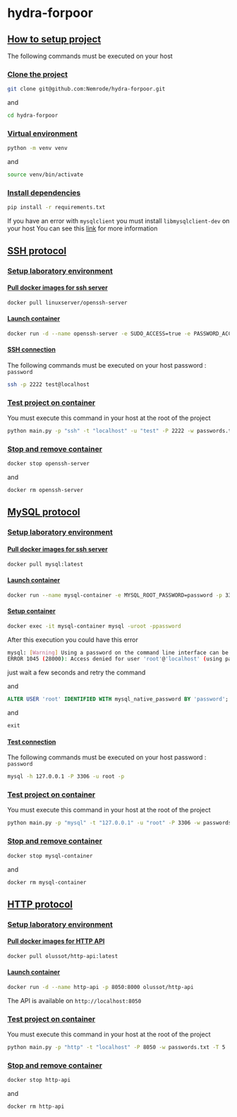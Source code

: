 # hydra-forpoor

## <ins>How to setup project</ins>
The following commands must be executed on your host
### <ins>Clone the project</ins>
```bash
git clone git@github.com:Nemrode/hydra-forpoor.git
```
and
```bash
cd hydra-forpoor
```

### <ins>Virtual environment</ins>
```bash
python -m venv venv
```
and
```bash
source venv/bin/activate
```

### <ins>Install dependencies</ins>
```bash
pip install -r requirements.txt
```
If you have an error with <code>mysqlclient</code> you must install <code>libmysqlclient-dev</code> on your host
You can see this [link](https://askubuntu.com/questions/1321141/unable-to-install-mysqlclient-on-ubuntu-20-10) for more information

## <ins>SSH protocol</ins>
### <ins>Setup laboratory environment</ins>
#### <ins>Pull docker images for ssh server</ins>
```bash
docker pull linuxserver/openssh-server
```

#### <ins>Launch container</ins>
```bash
docker run -d --name openssh-server -e SUDO_ACCESS=true -e PASSWORD_ACCESS=true -e USER_PASSWORD="password" -e USER_NAME="test" -p 2222:2222 --restart unless-stopped lscr.io/linuxserver/openssh-server:latest
```

#### <ins>SSH connection</ins>
The following commands must be executed on your host
password : <code>password</code>
```bash
ssh -p 2222 test@localhost
```

### <ins>Test project on container</ins>
You must execute this command in your host at the root of the project
```bash
python main.py -p "ssh" -t "localhost" -u "test" -P 2222 -w passwords.txt -T 5
```

### <ins>Stop and remove container</ins>
```bash
docker stop openssh-server
```
and
```bash
docker rm openssh-server
```


## <ins>MySQL protocol</ins>
### <ins>Setup laboratory environment</ins>
#### <ins>Pull docker images for ssh server</ins>
```bash
docker pull mysql:latest
```

#### <ins>Launch container</ins>
```bash
docker run --name mysql-container -e MYSQL_ROOT_PASSWORD=password -p 3306:3306 -d mysql
```

#### <ins>Setup container</ins>

```bash
docker exec -it mysql-container mysql -uroot -ppassword
```
After this execution you could have this error
```bash
mysql: [Warning] Using a password on the command line interface can be insecure.
ERROR 1045 (28000): Access denied for user 'root'@'localhost' (using password: YES)
```
just wait a few seconds and retry the command

and
```sql
ALTER USER 'root' IDENTIFIED WITH mysql_native_password BY 'password';
```
and
```sql
exit
```

#### <ins>Test connection</ins>
The following commands must be executed on your host
password : <code>password</code>
```bash
mysql -h 127.0.0.1 -P 3306 -u root -p
```


### <ins>Test project on container</ins>
You must execute this command in your host at the root of the project
```bash
python main.py -p "mysql" -t "127.0.0.1" -u "root" -P 3306 -w passwords.txt
```

### <ins>Stop and remove container</ins>
```bash
docker stop mysql-container
```
and
```bash
docker rm mysql-container
```

## <ins>HTTP protocol</ins>
### <ins>Setup laboratory environment</ins>
#### <ins>Pull docker images for HTTP API</ins>
```bash
docker pull olussot/http-api:latest
```

#### <ins>Launch container</ins>
```bash
docker run -d --name http-api -p 8050:8000 olussot/http-api
```
The API is available on <code>http://localhost:8050</code>

### <ins>Test project on container</ins>
You must execute this command in your host at the root of the project
```bash
python main.py -p "http" -t "localhost" -P 8050 -w passwords.txt -T 5
```

### <ins>Stop and remove container</ins>
```bash
docker stop http-api
```
and
```bash
docker rm http-api
```